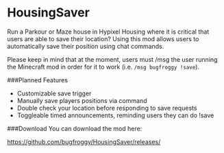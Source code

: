 # HousingSaver
Run a Parkour or Maze house in Hypixel Housing where it is critical that users are able to save their location? Using this mod allows users to automatically save their position using chat commands.

Please keep in mind that at the moment, users must /msg the user running the Minecraft mod in order for it to work (i.e. `/msg bugfroggy !save`).

###Planned Features
* Customizable save trigger
* Manually save players positions via command
* Double check your location before responding to save requests
* Toggleable timed announcements, reminding users they can do !save

###Download
You can download the mod here:

https://github.com/bugfroggy/HousingSaver/releases/